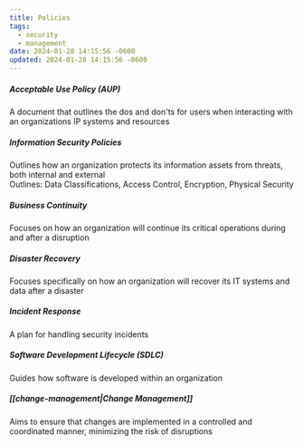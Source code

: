 ```yaml
---
title: Policies
tags:
  - security
  - management
date: 2024-01-28 14:15:56 -0600
updated: 2024-01-28 14:15:56 -0600
---
```


##### Acceptable Use Policy (AUP)
A document that outlines the dos and don'ts for users when interacting with an organizations IP systems and resources

##### Information Security Policies
Outlines how an organization protects its information assets from threats, both internal and external  
Outlines: Data Classifications, Access Control, Encryption, Physical Security

##### Business Continuity
Focuses on how an organization will continue its critical operations during and after a disruption

##### Disaster Recovery
Focuses specifically on how an organization will recover its IT systems and data after a disaster

##### Incident Response
A plan for handling security incidents

##### Software Development Lifecycle (SDLC)
Guides how software is developed within an organization

##### [[change-management|Change Management]]
Aims to ensure that changes are implemented in a controlled and coordinated manner, minimizing the risk of disruptions
